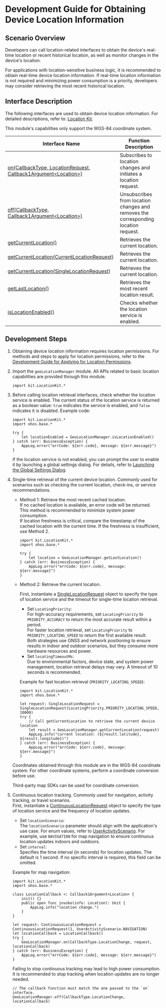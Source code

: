 # Development Guide for Obtaining Device Location Information

## Scenario Overview

Developers can call location-related interfaces to obtain the device's real-time location or recent historical location, as well as monitor changes in the device's location.

For applications with location-sensitive business logic, it is recommended to obtain real-time device location information. If real-time location information is not required and minimizing power consumption is a priority, developers may consider retrieving the most recent historical location.

## Interface Description

The following interfaces are used to obtain device location information. For detailed descriptions, refer to: [Location Kit](../../../API_Reference/source_en/apis/LocationKit/cj-apis-geo_location_manager.md).

This module's capabilities only support the WGS-84 coordinate system.

| Interface Name | Function Description |
| -------- | -------- |
| [on(CallbackType, LocationRequest, Callback1Argument\<Location>)](../../../API_Reference/source_en/apis/LocationKit/cj-apis-geo_location_manager.md#static-func-oncallbacktype-locationrequest-callback1argumentlocation) | Subscribes to location changes and initiates a location request. |
| [off(CallbackType, Callback1Argument\<Location>)](../../../API_Reference/source_en/apis/LocationKit/cj-apis-geo_location_manager.md#static-func-offcallbacktype-callback1argumentlocation) | Unsubscribes from location changes and removes the corresponding location request. |
| [getCurrentLocation()](../../../API_Reference/source_en/apis/LocationKit/cj-apis-geo_location_manager.md#static-func-getcurrentlocation) | Retrieves the current location. |
| [getCurrentLocation(CurrentLocationRequest)](../../../API_Reference/source_en/apis/LocationKit/cj-apis-geo_location_manager.md#static-func-getcurrentlocationcurrentlocationrequest) | Retrieves the current location. |
| [getCurrentLocation(SingleLocationRequest)](../../../API_Reference/source_en/apis/LocationKit/cj-apis-geo_location_manager.md#static-func-getcurrentlocationsinglelocationrequest) | Retrieves the current location. |
| [getLastLocation()](../../../API_Reference/source_en/apis/LocationKit/cj-apis-geo_location_manager.md#static-func-getlastlocation) | Retrieves the most recent location result. |
| [isLocationEnabled()](../../../API_Reference/source_en/apis/LocationKit/cj-apis-geo_location_manager.md#static-func-islocationenabled) | Checks whether the location service is enabled. |

## Development Steps

1. Obtaining device location information requires location permissions. For methods and steps to apply for location permissions, refer to the [Development Guide for Applying for Location Permissions](cj-location-permission-guidelines.md).

2. Import the `geoLocationManager` module. All APIs related to basic location capabilities are provided through this module.

    <!-- compile -->

    ```cangjie
    import kit.LocationKit.*
    ```

3. Before calling location retrieval interfaces, check whether the location service is enabled. The current status of the location service is returned as a boolean value: `true` indicates the service is enabled, and `false` indicates it is disabled. Example code:

    <!-- run -->

    ```cangjie
    import kit.LocationKit.*
    import ohos.base.*

    try {
        let locationEnabled = GeoLocationManager.isLocationEnabled()
    } catch (err: BusinessException) {
        AppLog.error("errCode: ${err.code}, message: ${err.message}")
    }
    ```

    If the location service is not enabled, you can prompt the user to enable it by launching a global settings dialog. For details, refer to [Launching the Global Settings Dialog](../../../API_Reference/source_en/apis/AbilityKit/cj-apis-ability_access_ctrl.md#func-requestglobalswitchcontext-switchtype-asynccallbackbool).

4. Single-time retrieval of the current device location. Commonly used for scenarios such as checking the current location, check-ins, or service recommendations.
    - Method 1: Retrieve the most recent cached location.<br/>
        If no cached location is available, an error code will be returned.<br/>
        This method is recommended to minimize system power consumption.<br/>
        If location freshness is critical, compare the timestamp of the cached location with the current time. If the freshness is insufficient, use Method 2.<br/>

        <!-- run -->

        ```cangjie
        import kit.LocationKit.*
        import ohos.base.*

        try {
            let location = GeoLocationManager.getLastLocation()
        } catch (err: BusinessException) {
            AppLog.error("errCode: ${err.code}, message: ${err.message}")
        }
        ```

    - Method 2: Retrieve the current location.<br/>

        First, instantiate a [SingleLocationRequest](../../../API_Reference/source_en/apis/LocationKit/cj-apis-geo_location_manager.md#class-singlelocationrequest) object to specify the type of location service and the timeout for single-time location retrieval.<br/>

        - Set `LocatingPriority`:<br/>
            For high-accuracy requirements, set `LocatingPriority` to `PRIORITY_ACCURACY` to return the most accurate result within a period.<br/>
            For faster location retrieval, set `LocatingPriority` to `PRIORITY_LOCATING_SPEED` to return the first available result.<br/>
            Both strategies use GNSS and network positioning to ensure results in indoor and outdoor scenarios, but they consume more hardware resources and power.<br/>
        - Set `locatingTimeoutMs`:<br/>
            Due to environmental factors, device state, and system power management, location retrieval delays may vary. A timeout of 10 seconds is recommended.<br/>

        Example for fast location retrieval (`PRIORITY_LOCATING_SPEED`):<br/>

        <!-- run -->

        ```cangjie
        import kit.LocationKit.*
        import ohos.base.*

        let request: SingleLocationRequest = SingleLocationRequest(LocatingPriority.PRIORITY_LOCATING_SPEED, 10000)
        try {
            // Call getCurrentLocation to retrieve the current device location
            let result = GeoLocationManager.getCurrentLocation(request)
            AppLog.info("current location: (${result.latitude}, ${result.longitude})")
        } catch (err: BusinessException) {
            AppLog.error("errCode: ${err.code}, message: ${err.message}")
        }
        ```

    Coordinates obtained through this module are in the WGS-84 coordinate system. For other coordinate systems, perform a coordinate conversion before use.
    <!--Del-->
    Third-party map SDKs can be used for coordinate conversion.<!--DelEnd-->

5. Continuous location tracking. Commonly used for navigation, activity tracking, or travel scenarios.</br>
    First, instantiate a [ContinuousLocationRequest](../../../API_Reference/source_en/apis/LocationKit/cj-apis-geo_location_manager.md#class-continuouslocationrequest) object to specify the type of location service and the frequency of location updates.<br/>
    - Set `locationScenario`:<br/>
        The `locationScenario` parameter should align with the application's use case. For enum values, refer to [UserActivityScenario](../../../API_Reference/source_en/apis/LocationKit/cj-apis-geo_location_manager.md#enum-useractivityscenario). For example, use `NAVIGATION` for map navigation to ensure continuous location updates indoors and outdoors.</br>
    - Set `interval`:<br/>
        Specifies the time interval (in seconds) for location updates. The default is 1 second. If no specific interval is required, this field can be omitted.

    Example for map navigation:

    <!-- run -->

    ```cangjie
    import kit.LocationKit.*
    import ohos.base.*

    class LocationCallback <: Callback1Argument<Location> {
        init() {}
        public open func invoke(info: Location): Unit {
            AppLog.info("location change.")
        }
    }

    let request: ContinuousLocationRequest = ContinuousLocationRequest(1, UserActivityScenario.NAVIGATION)
    let locationCallback = LocationCallback()
    try {
        GeoLocationManager.on(CallbackType.LocationChange, request, locationCallback)
    } catch (err: BusinessException) {
        AppLog.error("errCode: ${err.code}, message: ${err.message}")
    }
    ```

    Failing to stop continuous tracking may lead to high power consumption. It is recommended to stop tracking when location updates are no longer needed.

    <!-- compile -->

    ```cangjie
    // The callback function must match the one passed to the `on` interface.
    GeoLocationManager.off(CallbackType.LocationChange, locationCallback)
    ```